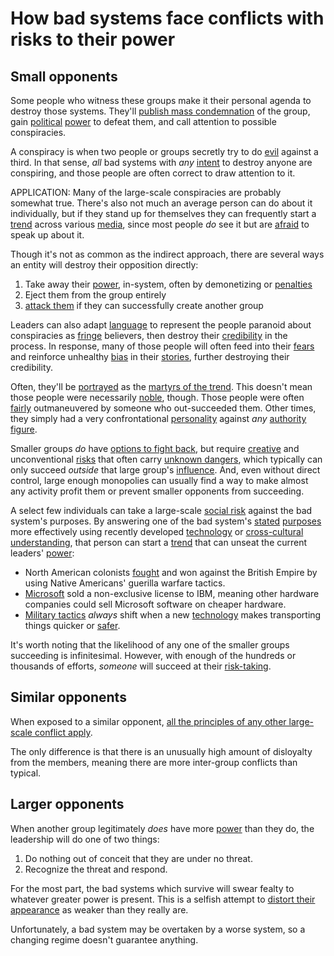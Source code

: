 
# How bad systems face conflicts with risks to their power

## Small opponents

Some people who witness these groups make it their personal agenda to destroy those systems. They'll [publish mass condemnation](stories-storytellers.md) of the group, gain [political](power-types.md) [power](power.md) to defeat them, and call attention to possible conspiracies.

A conspiracy is when two people or groups secretly try to do [evil](morality-evil.md) against a third. In that sense, *all* bad systems with *any* [intent](purpose.md) to destroy anyone are conspiring, and those people are often correct to draw attention to it.

APPLICATION: Many of the large-scale conspiracies are probably somewhat true. There's also not much an average person can do about it individually, but if they stand up for themselves they can frequently start a [trend](trends.md) across various [media](stories-storytellers.md), since most people *do* see it but are [afraid](mind-feelings-fear.md) to speak up about it.

Though it's not as common as the indirect approach, there are several ways an entity will destroy their opposition directly:

1. Take away their [power](power.md), in-system, often by demonetizing or [penalties](rules-methods.md)
2. Eject them from the group entirely
3. [attack them](people-conflicts-war.md) if they can successfully create another group

Leaders can also adapt [language](language.md) to represent the people paranoid about conspiracies as [fringe](trends.md) believers, then destroy their [credibility](image.md) in the process. In response, many of those people will often feed into their [fears](mind-feelings-fear.md) and reinforce unhealthy [bias](mind-bias.md) in their [stories](stories.md), further destroying their credibility.

Often, they'll be [portrayed](image.md) as the [martyrs of the trend](trends.md). This doesn't mean those people were necessarily [noble](morality.md), though. Those people were often [fairly](morality-justice.md) outmaneuvered by someone who out-succeeded them. Other times, they simply had a very confrontational [personality](personality.md) against *any* [authority figure](people-rules.md).

Smaller groups *do* have [options to fight back](people-conflicts-war.md), but require [creative](mind-creativity.md) and unconventional [risks](socialrisk.md) that often carry [unknown dangers](unknown.md), which typically can only succeed *outside* that large group's [influence](influence.md). And, even without direct control, large enough monopolies can usually find a way to make almost any activity profit them or prevent smaller opponents from succeeding.

A select few individuals can take a large-scale [social risk](socialrisk.md) against the bad system's purposes. By answering one of the bad system's [stated](image.md) [purposes](purpose.md) more effectively using recently developed [technology](technology.md) or [cross-cultural](people-culture.md) [understanding](understanding.md), that person can start a [trend](trends.md) that can unseat the current leaders' [power](power.md):

- North American colonists [fought](people-conflicts-war.md) and won against the British Empire by using Native Americans' guerilla warfare tactics.
- [Microsoft](computers-os-windows.md) sold a non-exclusive license to IBM, meaning other hardware companies could sell Microsoft software on cheaper hardware.
- [Military tactics](people-conflicts-war.md) *always* shift when a new [technology](technology.md) makes transporting things quicker or [safer](safety.md).

It's worth noting that the likelihood of any one of the smaller groups succeeding is infinitesimal. However, with enough of the hundreds or thousands of efforts, *someone* will succeed at their [risk-taking](socialrisk.md).

## Similar opponents

When exposed to a similar opponent, [all the principles of any other large-scale conflict apply](people-conflicts-war.md).

The only difference is that there is an unusually high amount of disloyalty from the members, meaning there are more inter-group conflicts than typical.

## Larger opponents

When another group legitimately *does* have more [power](power.md) than they do, the leadership will do one of two things:

1. Do nothing out of conceit that they are under no threat.
2. Recognize the threat and respond.

For the most part, the bad systems which survive will swear fealty to whatever greater power is present. This is a selfish attempt to [distort their appearance](image-distortion.md) as weaker than they really are.

Unfortunately, a bad system may be overtaken by a worse system, so a changing regime doesn't guarantee anything.
